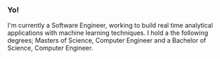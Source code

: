 ### Yo!
I'm currently a Software Engineer, working to build real time analytical applications with machine learning techniques.
I hold a the following degrees; Masters of Science, Computer Engineer and a Bachelor of Science, Computer Engineer.
